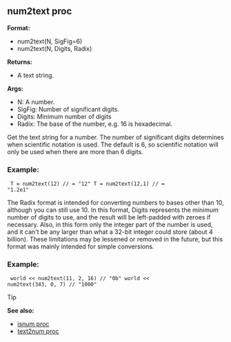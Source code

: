 ## num2text proc

**Format:**
+   num2text(N, SigFig=6)
+   num2text(N, Digits, Radix)
<!-- -->
**Returns:**
+   A text string.
<!-- -->
**Args:**
+   N: A number.
+   SigFig: Number of significant digits.
+   Digits: Minimum number of digits
+   Radix: The base of the number, e.g. 16 is hexadecimal.


Get the text string for a number. The number of significant
digits determines when scientific notation is used. The default is 6, so
scientific notation will only be used when there are more than 6 digits.
### Example:

```dm
 T = num2text(12) // = "12" T = num2text(12,1) // =
"1.2e1" 
```
 

The Radix format is intended for
converting numbers to bases other than 10, although you can still use
10. In this format, Digits represents the minimum number of digits to
use, and the result will be left-padded with zeroes if necessary. Also,
in this form only the integer part of the number is used, and it can\'t
be any larger than what a 32-bit integer could store (about 4 billion).
These limitations may be lessened or removed in the future, but this
format was mainly intended for simple conversions.
### Example:

```dm
 world << num2text(11, 2, 16) // "0b" world <<
num2text(343, 0, 7) // "1000" 
```


> [!TIP] 
> **See also:**
> +   [isnum proc](/ref/proc/isnum.md) 
> +   [text2num proc](/ref/proc/text2num.md) <!-- -->